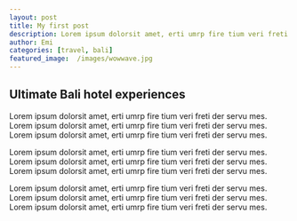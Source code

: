 ```yaml
---
layout: post
title: My first post
description: Lorem ipsum dolorsit amet, erti umrp fire tium veri freti.
author: Emi
categories: [travel, bali]
featured_image:  /images/wowwave.jpg
---
```


## Ultimate Bali hotel experiences 

Lorem ipsum dolorsit amet, erti umrp fire tium veri freti der servu mes. Lorem ipsum dolorsit amet, erti umrp fire tium veri freti der servu mes. Lorem ipsum dolorsit amet, erti umrp fire tium veri freti der servu mes.

Lorem ipsum dolorsit amet, erti umrp fire tium veri freti der servu mes. Lorem ipsum dolorsit amet, erti umrp fire tium veri freti der servu mes. Lorem ipsum dolorsit amet, erti umrp fire tium veri freti der servu mes.

Lorem ipsum dolorsit amet, erti umrp fire tium veri freti der servu mes. Lorem ipsum dolorsit amet, erti umrp fire tium veri freti der servu mes. Lorem ipsum dolorsit amet, erti umrp fire tium veri freti der servu mes.